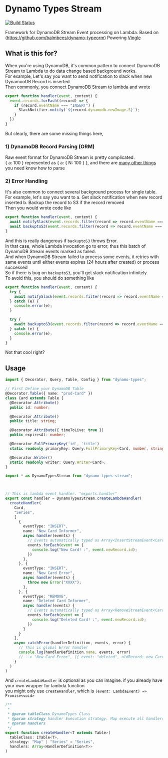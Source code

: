 # Dynamo Types Stream

[![Build Status](https://travis-ci.org/balmbees/dynamo-typeorm-stream.svg?branch=master)](https://travis-ci.org/balmbees/dynamo-typeorm-stream)

Framework for DynamoDB Stream Event processing on Lambda. Based on (https://github.com/balmbees/dynamo-typeorm)
Powering [Vingle](https://www.vingle.net)

## What is this for?
When you're using DynamoDB, it's common pattern to connect DynamoDB Stream to Lambda to do data change based background works.   
For example, Let's say you want to send notification to slack when new DynamooDB Record is inserted  
Then commonly, you connect DynamoDB Stream to lambda and wrote

```typescript
export function handler(event, content) {
  event.records.forEach((record) => {
    if (record.eventName === "INSERT") {
      SlackNotifier.notify(`${record.dynamodb.newImage.S}`);
    }
  })
}
```

But clearly, there are some missing things here,

### 1) DynamoDB Record Parsing (ORM)
  Raw event format for DynamoDB Stream is pretty complicated.  
  { a: 100 } represented as { a: { N: 100 } }, and there are [many other things](https://github.com/balmbees/dynamo-typeorm-stream/blob/master/src/dynamodb_stream_event.ts) you need know how to parse
### 2) Error Handling
  It's also common to connect several background process for single table.  
  For example, let's say you want to 
  a. Get slack notification when new record inserted
  b. Backup the record to S3 if the record removed  
  Then you would wrote code like
```typescript
export function handler(event, content) {
  await notifySlack(event.records.filter(record => record.eventName === "INSERT"));
  await backuptoS3(event.records.filter(record => record.eventName === "REMOVE"));
}
```
  And this is really dangerous if `backuptoS3` throws Error.  
  In that case, whole Lambda invocation go to error, thus this batch of DynamoDB Stream events marked as failed.  
  And when DynamoDB Stream failed to process some events, it retries with same events until either events expires (24 hours after created) or process successed    
  So if there is bug on `backuptoS3`, you'll get slack notification infinitely   
  To avoid this, you should do something like  
```typescript
export function handler(event, content) {
  try {
    await notifySlack(event.records.filter(record => record.eventName === "INSERT"));
  } catch (e) {
    console.error(e);    
  }

  try {
    await backuptoS3(event.records.filter(record => record.eventName === "REMOVE"));
  } catch (e) {
    console.error(e);    
  }
}
```
  Not that cool right?


## Usage
```typescript
import { Decorator, Query, Table, Config } from "dynamo-types";

// First Define your DynamoDB Table
@Decorator.Table({ name: "prod-Card" })
class Card extends Table {
  @Decorator.Attribute()
  public id: number;

  @Decorator.Attribute()
  public title: string;

  @Decorator.Attribute({ timeToLive: true })
  public expiresAt: number;

  @Decorator.FullPrimaryKey('id', 'title')
  static readonly primaryKey: Query.FullPrimaryKey<Card, number, string>;

  @Decorator.Writer()
  static readonly writer: Query.Writer<Card>;
}

import * as DynamoTypesStream from "dynamo-types-stream";



// This is lambda event handler. "exports.handler"
export const handler = DynamoTypesStream.createLambdaHandler(
  createHandler(
    Card,
    "Series",
    [
      {
        eventType: "INSERT",
        name: "New Card Informer",
        async handler(events) {
          // Events automatically typed as Array<InsertStreamEvent<Card>>
          events.forEach(event => {
            console.log("New Card! :", event.newRecord.id);
          })
        },
      }, {
        eventType: "INSERT",
        name: "New Card Error",
        async handler(events) {
          throw new Error("XXXX");
        },
      }, {
        eventType: "REMOVE",
        name: "Deleted Card Informer",
        async handler(events) {
          // Events automatically typed as Array<RemoveStreamEvent<Card>>
          events.forEach(event => {
            console.log("Deleted Card! :", event.newRecord.id);
          })
        }
      }
    ],
    async catchError(handlerDefinition, events, error) {
      // This is global Error handler
      console.log(handlerDefinition.name, events, error)
      // --> "New Card Error", [{ event: "deleted", oldRecord: new Card(), new Error("XXX")];
    }
  )
)
```

And `createLambdaHandler` is optional as you can imagine. if you already have your own wrapper for lambda function  
you might only use `createHandler`, which is `(event: LambdaEvent) => Promise<void>`

```typescript
/**
 *
 * @param tableClass DynamoTypes Class
 * @param strategy handler Execution strategy. Map execute all handlers once, Series excute handlers one by one
 * @param handlers
 */
export function createHandler<T extends Table>(
  tableClass: ITable<T>,
  strategy: "Map" | "Series" = "Series",
  handlers: Array<HandlerDefinition<T>>
)
```

